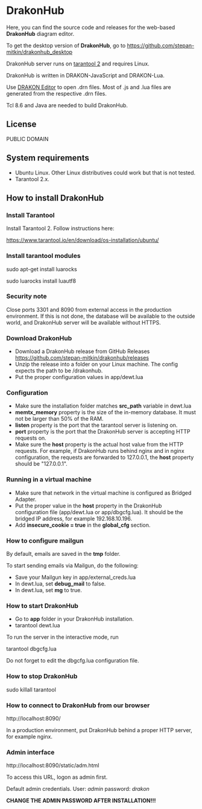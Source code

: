 # DrakonHub

Here, you can find the source code and releases for the web-based **DrakonHub** diagram editor.

To get the desktop version of **DrakonHub**, go to https://github.com/stepan-mitkin/drakonhub_desktop

DrakonHub server runs on [tarantool 2](https://www.tarantool.io) and requires Linux.

DrakonHub is written in DRAKON-JavaScript and DRAKON-Lua.

Use [DRAKON Editor](https://github.com/stepan-mitkin/drakon_editor) to open .drn files.
Most of .js and .lua files are generated from the respective .drn files.

Tcl 8.6 and Java are needed to build DrakonHub.

## License

PUBLIC DOMAIN


## System requirements

- Ubuntu Linux. Other Linux distributives could work but that is not tested.
- Tarantool 2.x.

## How to install DrakonHub


### Install Tarantool

Install Tarantool 2. Follow instructions here:

https://www.tarantool.io/en/download/os-installation/ubuntu/

### Install tarantool modules

sudo apt-get install luarocks

sudo luarocks install luautf8

### Security note

Close ports 3301 and 8090 from external access in the production environment.
If this is not done, the database will be available to the outside world, and DrakonHub server will be available without HTTPS.

### Download DrakonHub

- Download a DrakonHub release from GitHub Releases https://github.com/stepan-mitkin/drakonhub/releases
- Unzip the release into a folder on your Linux machine. The config expects the path to be /drakonhub.
- Put the proper configuration values in app/dewt.lua

### Configuration

- Make sure the installation folder matches **src_path** variable in dewt.lua
- **memtx_memory** property is the size of the in-memory database. It must not be larger than 50% of the RAM.
- **listen** property is the port that the tarantool server is listening on.
- **port** property is the port that the DrakonHub server is accepting HTTP requests on.
- Make sure the **host** property is the actual host value from the HTTP requests. For example, if DrakonHub runs behind nginx and in nginx configuration, the requests are forwarded to 127.0.0.1, the **host** property should be "127.0.0.1".

### Running in a virtual machine

- Make sure that network in the virtual machine is configured as Bridged Adapter.
- Put the proper value in the **host** property in the DrakonHub configuration file (app/dewt.lua or app/dbgcfg.lua). It should be the bridged IP address, for example 192.168.10.196.
- Add **insecure_cookie = true** in the **global_cfg** section.

### How to configure mailgun

By default, emails are saved in the **tmp** folder.

To start sending emails via Mailgun, do the following:
- Save your Mailgun key in app/external_creds.lua
- In dewt.lua, set **debug_mail** to false.
- In dewt.lua, set **mg** to true.

### How to start DrakonHub

- Go to **app** folder in your DrakonHub installation.
- tarantool dewt.lua

To run the server in the interactive mode, run

tarantool dbgcfg.lua

Do not forget to edit the dbgcfg.lua configuration file.


### How to stop DrakonHub

sudo killall tarantool

### How to connect to DrakonHub from our browser

http://localhost:8090/

In a production environment, put DrakonHub behind a proper HTTP server, for example nginx.

### Admin interface

http://localhost:8090/static/adm.html

To access this URL, logon as admin first.

Default admin credentials. User: *admin* password: *drakon*

**CHANGE THE ADMIN PASSWORD AFTER INSTALLATION!!!**